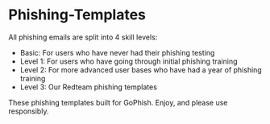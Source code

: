 # Phishing-Templates

All phishing emails are split into 4 skill levels:

* Basic: For users who have never had their phishing testing
* Level 1: For users who have going through initial phishing training
* Level 2: For more advanced user bases who have had a year of phishing training
* Level 3: Our Redteam phishing templates 

These phishing templates built for GoPhish. Enjoy, and please use responsibly.
